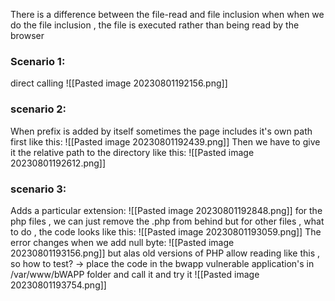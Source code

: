 There is a difference between the file-read and file inclusion  when when we do the file inclusion , the file is executed rather than being read by the browser
### Scenario 1: 
direct calling
![[Pasted image 20230801192156.png]]
### scenario 2:
When prefix is added by itself
sometimes the page includes it's own path first like this:
![[Pasted image 20230801192439.png]]
Then we have to give it the relative path to the directory like this:
![[Pasted image 20230801192612.png]]
### scenario 3:
Adds a particular extension:
![[Pasted image 20230801192848.png]]
for the php files , we can just remove the .php from behind but for other files , what to do , the code looks like this:
![[Pasted image 20230801193059.png]]
The error changes when we add null byte: 
![[Pasted image 20230801193156.png]]
but alas old versions of PHP allow reading like this , so how to test? -> place the code in the bwapp vulnerable application's in /var/www/bWAPP folder and call it and try it
![[Pasted image 20230801193754.png]]


